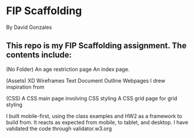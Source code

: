 # FIP Scaffolding
By David Gonzales

## This repo is my FIP Scaffolding assignment. The contents include: 
(No Folder)
An age restriction page
An index page.

(Assets)
XD Wireframes
Text Document Outline
Webpages I drew inspiration from

(CSS)
A CSS main page involving CSS styling
A CSS grid page for grid styling

I built mobile-first, using the class examples and HW2 as a framework to build from.
It reacts as expected from mobile, to tablet, and desktop.
I have validated the code through validator.w3.org